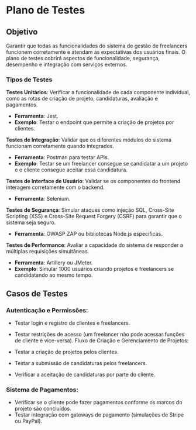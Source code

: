 # Plano de Testes

## **Objetivo**

Garantir que todas as funcionalidades do sistema de gestão de freelancers funcionem corretamente e atendam às expectativas dos usuários finais. O plano de testes cobrirá aspectos de funcionalidade, segurança, desempenho e integração com serviços externos.

### Tipos de Testes

**Testes Unitários**: Verificar a funcionalidade de cada componente individual, como as rotas de criação de projeto, candidaturas, avaliação e pagamentos.

- **Ferramenta**: Jest.
- **Exemplo**: Testar o endpoint que permite a criação de projetos por clientes.

**Testes de Integração**: Validar que os diferentes módulos do sistema funcionam corretamente quando integrados.

- **Ferramenta**: Postman para testar APIs.
- **Exemplo**: Testar se um freelancer consegue se candidatar a um projeto e o cliente consegue aceitar essa candidatura.

**Testes de Interface de Usuário**: Validar se os componentes do frontend interagem corretamente com o backend.

- **Ferramenta**: Selenium.

**Testes de Segurança**: Simular ataques como injeção SQL, Cross-Site Scripting (XSS) e Cross-Site Request Forgery (CSRF) para garantir que o sistema seja seguro.

- **Ferramenta**: OWASP ZAP ou bibliotecas Node.js específicas.

**Testes de Performance**: Avaliar a capacidade do sistema de responder a múltiplas requisições simultâneas.

- **Ferramenta**: Artillery ou JMeter.
- **Exemplo**: Simular 1000 usuários criando projetos e freelancers se candidatando ao mesmo tempo.

## Casos de Testes

### Autenticação e Permissões:

- Testar login e registro de clientes e freelancers.

- Testar restrições de acesso (um freelancer não pode acessar funções de cliente e vice-versa).
  Fluxo de Criação e Gerenciamento de Projetos:

- Testar a criação de projetos pelos clientes.
- Testar a submissão de candidaturas pelos freelancers.
- Verificar a aceitação de candidaturas por parte do cliente.

### Sistema de Pagamentos:

- Verificar se o cliente pode fazer pagamentos conforme os marcos do projeto são concluídos.
- Testar integração com gateways de pagamento (simulações de Stripe ou PayPal).
